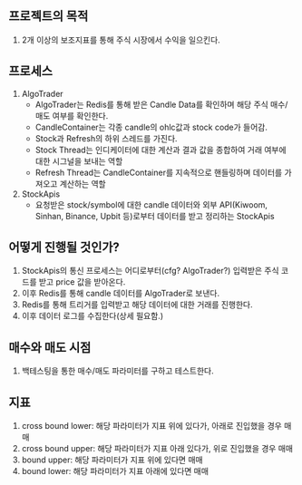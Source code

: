 ## 프로젝트의 목적
1. 2개 이상의 보조지표를 통해 주식 시장에서 수익을 일으킨다.

## 프로세스
1. AlgoTrader
   - AlgoTrader는 Redis를 통해 받은 Candle Data를 확인하며 해당 주식 매수/매도 여부를 확인한다.
   - CandleContainer는 각종 candle의 ohlc값과 stock code가 들어감.
   - Stock과 Refresh의 하위 스레드를 가진다.
   - Stock Thread는 인디케이터에 대한 계산과 결과 값을 종합하여 거래 여부에 대한 시그널을 보내는 역할
   - Refresh Thread는 CandleContainer를 지속적으로 핸들링하며 데이터를 가져오고 계산하는 역할
2. StockApis
   - 요청받은 stock/symbol에 대한 candle 데이터와 외부 API(Kiwoom, Sinhan, Binance, Upbit 등)로부터 데이터를 받고 정리하는 StockApis

## 어떻게 진행될 것인가?
1. StockApis의 통신 프로세스는 어디로부터(cfg? AlgoTrader?) 입력받은 주식 코드를 받고 price 값을 받아온다.
2. 이후 Redis를 통해 candle 데이터를 AlgoTrader로 보낸다.
3. Redis를 통해 트리거를  입력받고 해당 데이터에 대한 거래를 진행한다.
4. 이후 데이터 로그를 수집한다(상세 필요함.)


## 매수와 매도 시점
1. 백테스팅을 통한 매수/매도 파라미터를 구하고 테스트한다.


## 지표
1. cross bound lower: 해당 파라미터가 지표 위에 있다가, 아래로 진입했을 경우 매매
2. cross bound upper: 해당 파라미터가 지표 아래 있다가, 위로 진입했을 경우 매매
3. bound upper: 해당 파라미터가 지표 위에 있다면 매매
4. bound lower: 해당 파라미터가 지표 아래에 있다면 매매